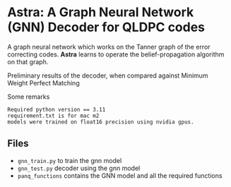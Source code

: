 # Astra: A Graph Neural Network (GNN) Decoder for QLDPC codes



A graph neural network which works on the Tanner graph of the error correcting codes. **Astra** learns to operate the belief-propagation algorithm on that graph.

Preliminary results of the decoder, when compared against Minimum Weight Perfect Matching

Some remarks

    Required python version == 3.11  
    requirement.txt is for mac m2  
    models were trained on float16 precision using nvidia gpus.

## Files
- `gnn_train.py` to train the gnn model
- `gnn_test.py` decoder using the gnn model
- `panq_functions` contains the GNN model and all the required functions

